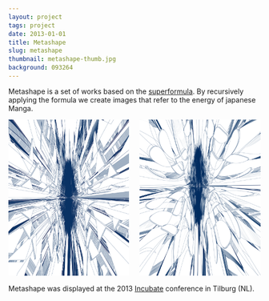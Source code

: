 ```yaml
---
layout: project
tags: project
date: 2013-01-01
title: Metashape
slug: metashape
thumbnail: metashape-thumb.jpg
background: 093264
---
```


Metashape is a set of works based on the <a href="https://en.wikipedia.org/wiki/Superformula">superformula</a>. By recursively applying the formula we create images that refer to the energy of japanese Manga.

<div class="two columns">
  <div class="column">
    <img src="/media/projects/metashape/metashape-square.png" alt="Metashape/Square">
  </div>
  <div class="column">
    <img src="/media/projects/metashape/metashape-curved.png" alt="Metashape/Curved">
  </div>
</div>

Metashape was displayed at the 2013 <a href="http://incubate.org/">Incubate</a> conference in Tilburg (NL).

